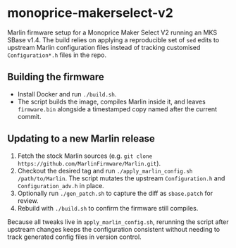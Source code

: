 # monoprice-makerselect-v2

Marlin firmware setup for a Monoprice Maker Select V2 running an MKS SBase v1.4. The build relies on applying a reproducible set of `sed` edits to upstream Marlin configuration files instead of tracking customised `Configuration*.h` files in the repo.

## Building the firmware

- Install Docker and run `./build.sh`.
- The script builds the image, compiles Marlin inside it, and leaves `firmware.bin` alongside a timestamped copy named after the current commit.

## Updating to a new Marlin release

1. Fetch the stock Marlin sources (e.g. `git clone https://github.com/MarlinFirmware/Marlin.git`).
2. Checkout the desired tag and run `./apply_marlin_config.sh /path/to/Marlin`. The script mutates the upstream `Configuration.h` and `Configuration_adv.h` in place.
3. Optionally run `./gen_patch.sh` to capture the diff as `sbase.patch` for review.
4. Rebuild with `./build.sh` to confirm the firmware still compiles.

Because all tweaks live in `apply_marlin_config.sh`, rerunning the script after upstream changes keeps the configuration consistent without needing to track generated config files in version control.
